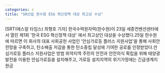 ```yaml
---
categories: c
title: "SR산업 한수원 ESG 혁신정책 대상 최고상 수상"
---
```

[SRT(에스알 타임스) 최형호 기자] 한국수력원자력(한수원)이 23일 세종컨벤션센터에서 열린 제1회 &#39;한국 ESG 혁신정책 대상&#39; 에서 최고상인 대상을 수상했다.25일 한수원에 따르면 이 회사의 대표 사회공헌 사업인 &#39;안심가로등 플러스 지원사업&#39;을 통해 사회안전망을 구축하고, 탄소배출 저감을 통한 탄소중립 달성에 기여한 공로를 인정받았다.안심가로등 플러스 지원사업은 방범 취약지역 주민의 안전과 안전의식 확립을 위해 태양광발전을 이용한 안심가로등을 설치해주고, 가로등 설치지역의 위기가정에는 긴급생계지원금